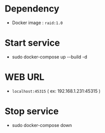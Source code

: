 # Dependency

- Docker image : `raid:1.0`

# Start service

- sudo docker-compose up --build -d

# WEB URL

- `localhost:45315` ( ex: 192.168.1.231:45315 )

# Stop service

- sudo docker-compose down